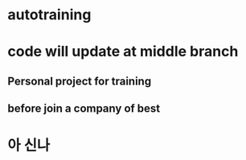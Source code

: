 # autotraining

# code will update at middle branch
## Personal project for training 
## before join a company of best
# 아 신나
